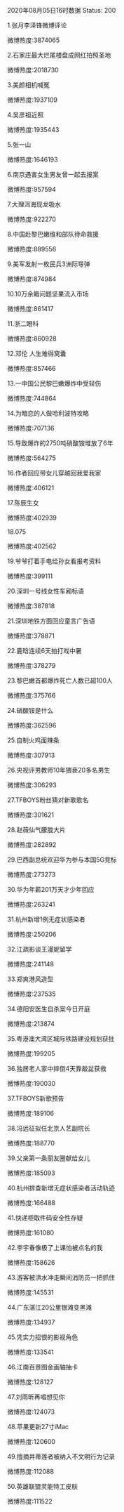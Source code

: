 2020年08月05日16时数据
Status: 200

1.张月李泽锋微博评论

微博热度:3874065

2.石家庄最大烂尾楼盘成网红拍照圣地

微博热度:2018730

3.美颜相机喊冤

微博热度:1937109

4.吴彦祖近照

微博热度:1935443

5.张一山

微博热度:1646193

6.南京遇害女生男友曾一起去报案

微博热度:957594

7.大理洱海现龙吸水

微博热度:922270

8.中国赴黎巴嫩维和部队待命救援

微博热度:889556

9.美军发射一枚民兵3洲际导弹

微博热度:874984

10.10万余箱问题坚果流入市场

微博热度:861417

11.浙二眼科

微博热度:860928

12.邓伦 人生难得窝囊

微博热度:857466

13.一中国公民黎巴嫩爆炸中受轻伤

微博热度:744864

14.为暗恋的人做哈利波特攻略

微博热度:707136

15.导致爆炸的2750吨硝酸铵堆放了6年

微博热度:564275

16.作者回应带女儿穿越回我爱我家

微博热度:406121

17.陈辰生女

微博热度:402939

18.075

微博热度:402562

19.爷爷打着手电给孙女看报考资料

微博热度:399111

20.深圳一号线女性车厢标语

微博热度:387818

21.深圳地铁方面回应童言广告语

微博热度:378871

22.鹿晗连续6天拍打戏中暑

微博热度:378279

23.黎巴嫩首都爆炸死亡人数已超100人

微博热度:375766

24.硝酸铵是什么

微博热度:362596

25.自制火鸡面辣条

微博热度:307913

26.央视评男教师10年猥亵20多名男生

微博热度:306293

27.TFBOYS粉丝猜对新歌歌名

微博热度:301621

28.赵薇仙气朦胧大片

微博热度:282892

29.巴西副总统欢迎华为参与本国5G竞标

微博热度:273273

30.华为年薪201万天才少年回应

微博热度:263241

31.杭州新增1例无症状感染者

微博热度:250206

32.江疏影谈王漫妮留学

微博热度:241148

33.郑爽港风造型

微博热度:237535

34.德阳安医生自杀案今日开庭

微博热度:213874

35.粤港澳大湾区城际铁路建设规划获批

微博热度:199205

36.独居老人家中摔倒4天靠敲盆获救

微博热度:190030

37.TFBOYS新歌预告

微博热度:189106

38.冯远征拟任北京人艺副院长

微博热度:188770

39.父亲第一条朋友圈献给女儿

微博热度:185093

40.杭州排查新增无症状感染者活动轨迹

微博热度:166488

41.快递柜取件码安全性存疑

微博热度:161080

42.李宇春像极了上课怕被点名的我

微博热度:158626

43.游客被洪水冲走瞬间消防员一把抓住

微博热度:145531

44.广东湛江20公里银滩变黑滩

微博热度:134937

45.凭实力招恨的影视角色

微博热度:133541

46.江南百景图金画轴抽卡

微博热度:128127

47.刘雨昕再唱想见你

微博热度:124073

48.苹果更新27寸iMac

微博热度:120600

49.擅摘并蒂莲者被纳入不文明行为记录

微博热度:112088

50.英雄联盟灵能特工皮肤

微博热度:111522

